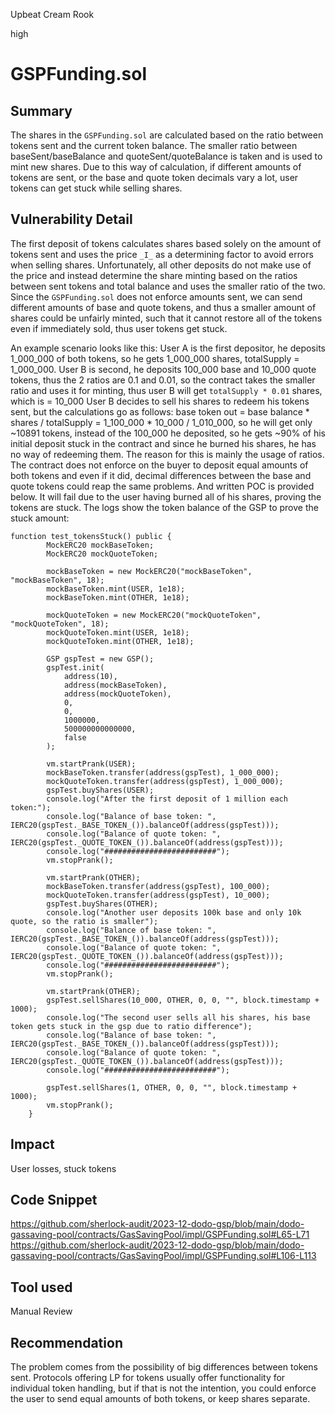 Upbeat Cream Rook

high

# GSPFunding.sol

## Summary
The shares in the ``GSPFunding.sol`` are calculated based on the ratio between tokens sent and the current token balance. The smaller ratio between baseSent/baseBalance and quoteSent/quoteBalance is taken and is used to mint new shares. Due to this way of calculation, if different amounts of tokens are sent, or the base and quote token decimals vary a lot, user tokens can get stuck while selling shares.

## Vulnerability Detail
The first deposit of tokens calculates shares based solely on the amount of tokens sent and uses the price ``_I_`` as a determining factor to avoid errors when selling shares. Unfortunately, all other deposits do not make use of the price and instead determine the share minting based on the ratios between sent tokens and total balance and uses the smaller ratio of the two. Since the ``GSPFunding.sol`` does not enforce amounts sent, we can send different amounts of base and quote tokens, and thus a smaller amount of shares could be unfairly minted, such that it cannot restore all of the tokens even if immediately sold, thus user tokens get stuck.

An example scenario looks like this:
User A is the first depositor, he deposits 1_000_000 of both tokens, so he gets 1_000_000 shares, totalSupply = 1_000_000.
User B is second, he deposits 100_000 base and 10_000 quote tokens, thus the 2 ratios are 0.1 and 0.01, so the contract takes the smaller ratio and uses it for minting, thus user B will get ``totalSupply * 0.01`` shares, which is = 10_000
User B decides to sell his shares to redeem his tokens sent, but the calculations go as follows:
base token out = base balance * shares / totalSupply = 1_100_000 * 10_000 / 1_010_000, so he will get only ~10891 tokens, instead of the 100_000 he deposited, so he gets ~90% of his initial deposit stuck in the contract and since he burned his shares, he has no way of redeeming them.
The reason for this is mainly the usage of ratios. The contract does not enforce on the buyer to deposit equal amounts of both tokens and even if it did, decimal differences between the base and quote tokens could reap the same problems.
And written POC is provided below. It will fail due to the user having burned all of his shares, proving the tokens are stuck. The logs show the token balance of the GSP to prove the stuck amount:
```solidity
function test_tokensStuck() public {
        MockERC20 mockBaseToken;
        MockERC20 mockQuoteToken;

        mockBaseToken = new MockERC20("mockBaseToken", "mockBaseToken", 18);
        mockBaseToken.mint(USER, 1e18);
        mockBaseToken.mint(OTHER, 1e18);

        mockQuoteToken = new MockERC20("mockQuoteToken", "mockQuoteToken", 18);
        mockQuoteToken.mint(USER, 1e18);
        mockQuoteToken.mint(OTHER, 1e18);

        GSP gspTest = new GSP();
        gspTest.init(
            address(10),
            address(mockBaseToken),
            address(mockQuoteToken),
            0,
            0,
            1000000,
            500000000000000,
            false
        );

        vm.startPrank(USER);
        mockBaseToken.transfer(address(gspTest), 1_000_000);
        mockQuoteToken.transfer(address(gspTest), 1_000_000);
        gspTest.buyShares(USER);
        console.log("After the first deposit of 1 million each token:");
        console.log("Balance of base token: ", IERC20(gspTest._BASE_TOKEN_()).balanceOf(address(gspTest)));
        console.log("Balance of quote token: ", IERC20(gspTest._QUOTE_TOKEN_()).balanceOf(address(gspTest)));
        console.log("#########################");
        vm.stopPrank();

        vm.startPrank(OTHER);
        mockBaseToken.transfer(address(gspTest), 100_000);
        mockQuoteToken.transfer(address(gspTest), 10_000);
        gspTest.buyShares(OTHER);
        console.log("Another user deposits 100k base and only 10k quote, so the ratio is smaller");
        console.log("Balance of base token: ", IERC20(gspTest._BASE_TOKEN_()).balanceOf(address(gspTest)));
        console.log("Balance of quote token: ", IERC20(gspTest._QUOTE_TOKEN_()).balanceOf(address(gspTest)));
        console.log("#########################");
        vm.stopPrank();

        vm.startPrank(OTHER);
        gspTest.sellShares(10_000, OTHER, 0, 0, "", block.timestamp + 1000);
        console.log("The second user sells all his shares, his base token gets stuck in the gsp due to ratio difference");
        console.log("Balance of base token: ", IERC20(gspTest._BASE_TOKEN_()).balanceOf(address(gspTest)));
        console.log("Balance of quote token: ", IERC20(gspTest._QUOTE_TOKEN_()).balanceOf(address(gspTest)));
        console.log("#########################");

        gspTest.sellShares(1, OTHER, 0, 0, "", block.timestamp + 1000);
        vm.stopPrank();
    }
```


## Impact
User losses, stuck tokens

## Code Snippet
https://github.com/sherlock-audit/2023-12-dodo-gsp/blob/main/dodo-gassaving-pool/contracts/GasSavingPool/impl/GSPFunding.sol#L65-L71
https://github.com/sherlock-audit/2023-12-dodo-gsp/blob/main/dodo-gassaving-pool/contracts/GasSavingPool/impl/GSPFunding.sol#L106-L113

## Tool used

Manual Review

## Recommendation
The problem comes from the possibility of big differences between tokens sent. Protocols offering LP for tokens usually offer functionality for individual token handling, but if that is not the intention, you could enforce the user to send equal amounts of both tokens, or keep shares separate. 